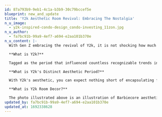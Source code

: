 ```yaml
---
id: 87a793b9-9eb1-4c1a-b3b9-30c79bccef5e
blueprint: new_and_update
title: 'Y2k Aesthetic Room Revival: Embracing The Nostalgia'
n_u_image:
  - y2k-inspired-condo-design_condo-investing_11zon.jpg
n_u_author:
  - fa7bc91b-99a9-4ef7-a694-e2aa101b370e
n_u_content: |-
  With Gen Z embracing the revival of Y2k, it is not shocking how much this trend has officially set gigantic waves in fashion, music, and even interiors. After all, who would decline going back a few years to one of the golden eras in the past—or the gleaming year 2000? Imagine this: you are lying on your bed, with countless posters on the wall, and listening to the tunes of Spongecola in the background. Ahhh, those were the simpler, yet ironically, happier times. With that said, many are undoubtedly ecstatic with the comeback of this distinct aesthetic period we all love. So if you are one of the few who still do not know a lot about Y2k aesthetics, let alone Y2k meaning, you are in the right place. Thus, if you want to know more about Y2k fashion, Y2k condo design, and everything in between, continue reading!

  **What is Y2k?**

  Tagged as the period that influenced countless recognizable trends in fashion and technology, Y2k simply means "Year 2000". Indeed, this era revolved around bright colors, creativity, and tech optimism, which people clearly missed. To illustrate, totally spies, powerpuff girls, pop culture, and neon signs filled the streets and television of every household before. And before you know it, the retro-futuristic era is back for another round!

  **What is Y2k's Distinct Aesthetic Period?**

  With Y2k's aesthetic, you can expect nothing short of encapsulating fashion, slick futuristic looks, and accent lighting. Without a doubt, the era is leaning a bit toward a more psychedelic vibe compared to the minimalist trend that made waves before. So if you are more into the subtle aesthetic, maybe this fun, quirky y2k aesthetic might not suit you. However, if you enjoy bold colors, futuristic fashion, unique styles, and inspired furnishings, this recent resurgence of crystal-beaded curtains is for you!

  **What is Y2k Room Decor?**

  The photo illustrated above is an illustration of Barbiecore aesthetics that depicts a strong y2k vibe. Aside from that, achieving a y2k aesthetic in a room requires a lot of flashy, mainstream it-girl items that will have your sanctuary looking like a Poblacion at night! With that, if you want to achieve this flashy style, you have to incorporate a lot of green, silver, purple, and patterns.
updated_by: fa7bc91b-99a9-4ef7-a694-e2aa101b370e
updated_at: 1692338628
---
```

